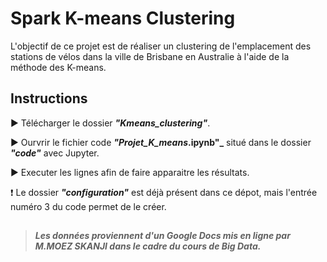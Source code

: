 # Spark K-means Clustering

L'objectif de ce projet est de réaliser un clustering de l'emplacement des stations de vélos dans la ville de Brisbane en Australie à l'aide de la méthode des K-means.

## Instructions

:arrow_forward: Télécharger le dossier **_"Kmeans_clustering"_**.

:arrow_forward: Ourvrir le fichier code **_"Projet_K_means_.ipynb"_** situé dans le dossier **_"code"_** avec Jupyter.

:arrow_forward: Executer les lignes afin de faire apparaitre les résultats.

:heavy_exclamation_mark: Le dossier **_"configuration"_** est déjà présent dans ce dépot, mais l'entrée numéro 3 du code permet de le créer.  
  
    
    
## 
  
    
    
> **_Les données proviennent d'un Google Docs mis en ligne par M.MOEZ SKANJI dans le cadre du cours de Big Data._**
 
